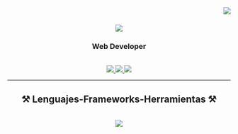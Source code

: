 <img align="right" src="https://visitor-badge.laobi.icu/badge?page_id=Fabianyzb.Fabianyzb" />

<h1 align="center">
    <img src="https://readme-typing-svg.herokuapp.com/?font=Righteous&size=35&center=true&vCenter=true&width=500&height=70&duration=4000&lines=Hola!+👋;+Soy+Fabian;" />
</h1>

<h3 align="center">Web Developer</h3>

<br/>

<div align="center">

 </div>
 
<div align="center"> 
  <a href="mailto:fabian.yzb@gmail.com">
    <img src="https://img.shields.io/badge/Gmail-333333?style=for-the-badge&logo=gmail&logoColor=red" />
  </a>
  <a href="https://linkedin.com/in/fabian-yzb/" target="_blank">
    <img src="https://img.shields.io/badge/LinkedIn-0077B5?style=for-the-badge&logo=linkedin&logoColor=white" target="_blank" />
  </a>
  <a href="" target="https://github.com/Fabianyzb/3D-Portfolio"> <!-- Poner Mi portfolio -->
     <img src="https://img.shields.io/badge/Portfolio-FF5722?style=for-the-badge&logo=todoist&logoColor=white" target="_blank" /> <!-- sqlite, safari, google-chrome are other good icon options -->
  </a>
</div>

 <hr/>
 
<h2 align="center">⚒️ Lenguajes-Frameworks-Herramientas ⚒️</h2>
<br/>
<div align="center">
    <img src="https://skillicons.dev/icons?i=react,bootstrap,html,css,vscode,github,figma,postman,nodejs,javascript,express,postgresql,flask,git,python" />
    <!-- <img src="https://skillicons.dev/icons?i=" /><br> -->
</div>
